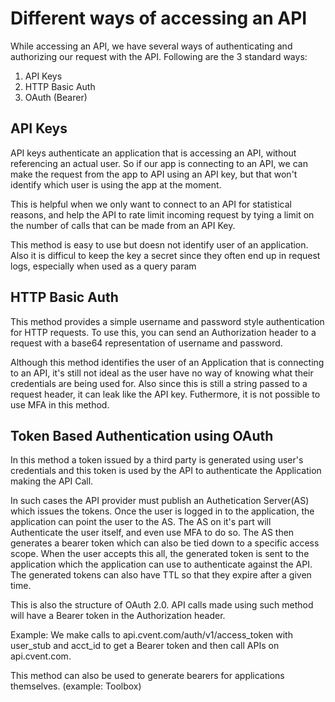 # Different ways of accessing an API

While accessing an API, we have several ways of authenticating and authorizing our request with the API. Following are the 3 standard ways:

1. API Keys
2. HTTP Basic Auth
3. OAuth (Bearer)

## API Keys

API keys authenticate an application that is accessing an API, without referencing an actual user. So if our app is connecting to an API, we can make the request from the app to API using an API key, but that won't identify which user is using the app at the moment. 

This is helpful when we only want to connect to an API for statistical reasons, and help the API to rate limit incoming request by tying a limit on the number of calls that can be made from an API Key.

This method is easy to use but doesn not identify user of an application. Also it is difficul to keep the key a secret since they often end up in request logs, especially when used as a query param


## HTTP Basic Auth

This method provides a simple username and password style authentication for HTTP requests. To use this, you can send an Authorization header to a request with a base64 representation of username and password.

Although this method identifies the user of an Application that is connecting to an API, it's still not ideal as the user have no way of knowing what their credentials are being used for. Also since this is still a string passed to a request header, it can leak like the API key. Futhermore, it is not possible to use MFA in this method.

## Token Based Authentication using OAuth

In this method a token issued by a third party is generated using user's credentials and this token is used by the API to authenticate the Application making the API Call.

In such cases the API provider must publish an Authetication Server(AS) which issues the tokens. Once the user is logged in to the application, the application can point the user to the AS. The AS on it's part will Authenticate the user itself, and even use MFA to do so. The AS then generates a bearer token which can also be tied down to a specific access scope. When the user accepts this all, the generated token is sent to the application which the application can use to authenticate against the API. The generated tokens can also have TTL so that they expire after a given time.

This is also the structure of OAuth 2.0. API calls made using such method will have a Bearer token in the Authorization header.

Example: We make calls to api.cvent.com/auth/v1/access_token with user_stub and acct_id to get a Bearer token and then call APIs on api.cvent.com.

This method can also be used to generate bearers for applications themselves. (example: Toolbox) 